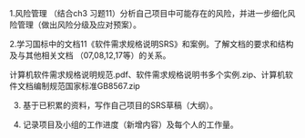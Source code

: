 1.风险管理
 （结合ch3 习题11）分析自己项目中可能存在的风险，并进一步细化风险管理（做出风险分级及应对预案）。

2.学习国标中的文档11《软件需求规格说明SRS》和案例。了解文档的要求和结构及与其他相关文档 （07,08,12,17等）的关系。
 
 计算机软件需求规格说明规范.pdf、软件需求规格说明书多个实例.zip、计算机软件文档编制规范国家标准GB8567.zip

3. 基于已积累的资料，写作自己项目的SRS草稿（大纲）。
 
4. 记录项目及小组的工作进度（新增内容）及每个人的工作量。
